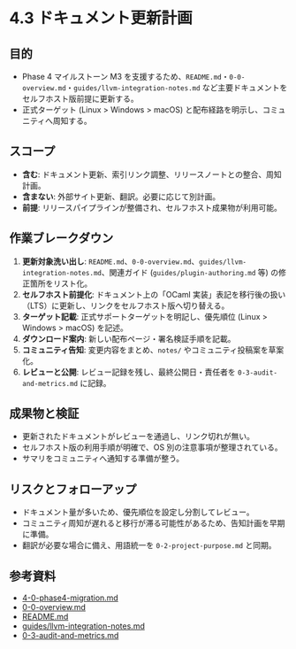 # 4.3 ドキュメント更新計画

## 目的
- Phase 4 マイルストーン M3 を支援するため、`README.md`・`0-0-overview.md`・`guides/llvm-integration-notes.md` など主要ドキュメントをセルフホスト版前提に更新する。
- 正式ターゲット (Linux > Windows > macOS) と配布経路を明示し、コミュニティへ周知する。

## スコープ
- **含む**: ドキュメント更新、索引リンク調整、リリースノートとの整合、周知計画。
- **含まない**: 外部サイト更新、翻訳。必要に応じて別計画。
- **前提**: リリースパイプラインが整備され、セルフホスト成果物が利用可能。

## 作業ブレークダウン
1. **更新対象洗い出し**: `README.md`、`0-0-overview.md`、`guides/llvm-integration-notes.md`、関連ガイド (`guides/plugin-authoring.md` 等) の修正箇所をリスト化。
2. **セルフホスト前提化**: ドキュメント上の「OCaml 実装」表記を移行後の扱い（LTS）に更新し、リンクをセルフホスト版へ切り替える。
3. **ターゲット記載**: 正式サポートターゲットを明記し、優先順位 (Linux > Windows > macOS) を記述。
4. **ダウンロード案内**: 新しい配布ページ・署名検証手順を記載。
5. **コミュニティ告知**: 変更内容をまとめ、`notes/` やコミュニティ投稿案を草案化。
6. **レビューと公開**: レビュー記録を残し、最終公開日・責任者を `0-3-audit-and-metrics.md` に記録。

## 成果物と検証
- 更新されたドキュメントがレビューを通過し、リンク切れが無い。
- セルフホスト版の利用手順が明確で、OS 別の注意事項が整理されている。
- サマリをコミュニティへ通知する準備が整う。

## リスクとフォローアップ
- ドキュメント量が多いため、優先順位を設定し分割してレビュー。
- コミュニティ周知が遅れると移行が滞る可能性があるため、告知計画を早期に準備。
- 翻訳が必要な場合に備え、用語統一を `0-2-project-purpose.md` と同期。

## 参考資料
- [4-0-phase4-migration.md](4-0-phase4-migration.md)
- [0-0-overview.md](../../0-0-overview.md)
- [README.md](../../README.md)
- [guides/llvm-integration-notes.md](../../guides/llvm-integration-notes.md)
- [0-3-audit-and-metrics.md](0-3-audit-and-metrics.md)

